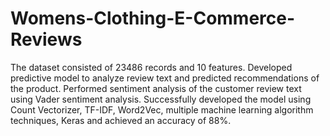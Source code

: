 # Womens-Clothing-E-Commerce-Reviews

The dataset consisted of 23486 records and 10 features. Developed predictive model to analyze review text and predicted recommendations of the product. Performed sentiment 
analysis of the customer review text using Vader sentiment analysis. Successfully developed the model using Count Vectorizer, TF-IDF, Word2Vec, multiple machine learning algorithm techniques, Keras and achieved an accuracy of 88%.
